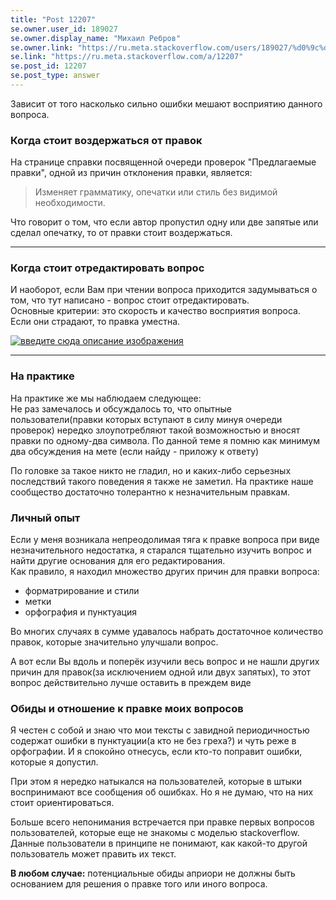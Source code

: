 ```yaml
---
title: "Post 12207"
se.owner.user_id: 189027
se.owner.display_name: "Михаил Ребров"
se.owner.link: "https://ru.meta.stackoverflow.com/users/189027/%d0%9c%d0%b8%d1%85%d0%b0%d0%b8%d0%bb-%d0%a0%d0%b5%d0%b1%d1%80%d0%be%d0%b2"
se.link: "https://ru.meta.stackoverflow.com/a/12207"
se.post_id: 12207
se.post_type: answer
---
```

<p>Зависит от того насколько сильно ошибки мешают восприятию данного вопроса.</p>
<h3>Когда стоит воздержаться от правок</h3>
<p>На странице справки посвященной очереди проверок &quot;Предлагаемые правки&quot;, одной из причин отклонения правки, является:</p>
<blockquote>
<p>Изменяет грамматику, опечатки или стиль без видимой необходимости.</p>
</blockquote>
<p>Что говорит о том, что если автор пропустил одну или две запятые или сделал опечатку, то от правки стоит воздержаться.</p>
<hr />
<h3>Когда стоит отредактировать вопрос</h3>
<p>И наоборот, если Вам при чтении вопроса приходится задумываться о том, что тут написано - вопрос стоит отредактировать.<br/>
Основные критерии: это скорость и качество восприятия вопроса.<br/>
Если они страдают, то правка уместна.</p>
<p><a href="https://i.stack.imgur.com/sjLeO.jpg" rel="nofollow noreferrer"><img src="https://i.stack.imgur.com/sjLeO.jpg" alt="введите сюда описание изображения" /></a></p>
<hr />
<h3>На практике</h3>
<p>На практике же мы наблюдаем следующее:<br/>
Не раз замечалось и обсуждалось то, что опытные пользователи(правки которых вступают в силу минуя очереди проверок) нередко злоупотребляют такой возможностью и вносят правки по одному-два символа. По данной теме я помню как минимум два обсуждения на мете (если найду - приложу к ответу)<br/></p>
<p>По головке за такое никто не гладил, но и каких-либо серьезных последствий такого поведения я также не заметил.
На практике наше сообщество достаточно толерантно к незначительным правкам.</p>
<h3>Личный опыт</h3>
<p>Если у меня возникала непреодолимая тяга к правке вопроса при виде незначительного недостатка, я старался тщательно изучить вопрос и найти другие основания для его редактирования.<br/>
Как правило, я находил множество других причин для правки вопроса:</p>
<ul>
<li>форматрирование и стили</li>
<li>метки</li>
<li>орфография и пунктуация</li>
</ul>
<p>Во многих случаях в сумме удавалось набрать достаточное количество правок, которые значительно улучшали вопрос.<br/></p>
<p>А вот если Вы вдоль и поперёк изучили весь вопрос и не нашли других причин для правок(за исключением одной или двух запятых), то этот вопрос действительно лучше оставить в преждем виде</p>
<h3>Обиды и отношение к правке моих вопросов</h3>
<p>Я честен с собой и знаю что мои тексты с завидной периодичностью содержат ошибки в пунктуации(а кто не без греха?) и чуть реже в орфографии. И я спокойно отнесусь, если кто-то поправит ошибки, которые я допустил.</p>
<p>При этом я нередко натыкался на пользователей, которые в штыки воспринимают все сообщения об ошибках. Но я не думаю, что на них стоит ориентироваться.</p>
<p>Больше всего непонимания встречается при правке первых вопросов пользователей, которые еще не знакомы с моделью stackoverflow. Данные пользователи в принципе не понимают, как какой-то другой пользователь может править их текст.</p>
<p><strong>В любом случае:</strong> потенциальные обиды априори не должны быть основанием для решения о правке того или иного вопроса.</p>
